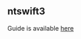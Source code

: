 ## ntswift3
Guide is available [here](https://developer.apple.com/library/prerelease/content/documentation/Swift/Conceptual/Swift_Programming_Language/index.html)


